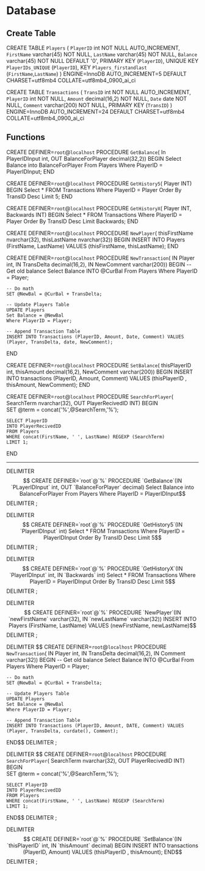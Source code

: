 # Database

## Create Table

CREATE TABLE `Players` (
  `PlayerID` int NOT NULL AUTO_INCREMENT,
  `FirstName` varchar(45) NOT NULL,
  `LastName` varchar(45) NOT NULL,
  `Balance` varchar(45) NOT NULL DEFAULT '0',
  PRIMARY KEY (`PlayerID`),
  UNIQUE KEY `PlayerIDs_UNIQUE` (`PlayerID`),
  KEY `Players_firstandlast` (`FirstName`,`LastName`)
) ENGINE=InnoDB AUTO_INCREMENT=5 DEFAULT CHARSET=utf8mb4 COLLATE=utf8mb4_0900_ai_ci

CREATE TABLE `Transactions` (
  `TransID` int NOT NULL AUTO_INCREMENT,
  `PlayerID` int NOT NULL,
  `Amount` decimal(16,2) NOT NULL,
  `Date` date NOT NULL,
  `Comment` varchar(200) NOT NULL,
  PRIMARY KEY (`TransID`)
) ENGINE=InnoDB AUTO_INCREMENT=24 DEFAULT CHARSET=utf8mb4 COLLATE=utf8mb4_0900_ai_ci

## Functions

CREATE DEFINER=`root`@`localhost` PROCEDURE `GetBalance`( 
	In PlayerIDInput int, 
	OUT BalanceForPlayer decimal(32,2))
BEGIN
	Select Balance
    into BalanceForPlayer
    From Players 
    Where PlayerID = PlayerIDInput;
END

CREATE DEFINER=`root`@`localhost` PROCEDURE `GetHistory5`(
	Player INT)
BEGIN
	Select *
    FROM Transactions 
    Where PlayerID = Player
    Order By TransID Desc
    Limit 5;
END

CREATE DEFINER=`root`@`localhost` PROCEDURE `GetHistoryX`(
	Player INT,
    Backwards INT)
BEGIN
	Select *
    FROM Transactions 
    Where PlayerID = Player
    Order By TransID Desc
    Limit Backwards;
END

CREATE DEFINER=`root`@`localhost` PROCEDURE `NewPlayer`(
    thisFirstName nvarchar(32), 
    thisLastName nvarchar(32))
BEGIN
	INSERT INTO Players (FirstName, LastName) 
    VALUES (thisFirstName, thisLastName);
END

CREATE DEFINER=`root`@`localhost` PROCEDURE `NewTransaction`( 
	IN Player int, 
    IN TransDelta decimal(16,2),
    IN NewComment varchar(200))
BEGIN
	-- Get old balance
    Select Balance
    INTO @CurBal
	From Players 
    Where PlayerID = Player;
	
    -- Do math
    SET @NewBal = @CurBal + TransDelta;
    
    -- Update Players Table 
    UPDATE Players
    Set Balance = @NewBal
    Where PlayerID = Player;
    
    -- Append Transaction Table
	INSERT INTO Transactions (PlayerID, Amount, Date, Comment) VALUES (Player, TransDelta, date, NewComment);
END

CREATE DEFINER=`root`@`localhost` PROCEDURE `SetBalance`( 
    thisPlayerID int, 
    thisAmount decimal(16,2),
    NewComment varchar(200))
BEGIN
	INSERT INTO transactions (PlayerID, Amount, Comment) 
    VALUES (thisPlayerID , thisAmount, NewComment);
END

CREATE DEFINER=`root`@`localhost` PROCEDURE `SearchForPlayer`( 
	SearchTerm nvarchar(32),
    OUT PlayerRecivedID INT)
BEGIN    
	SET @term = concat('%',@SearchTerm,'%');
    
    SELECT PlayerID
    INTO PlayerRecivedID
    FROM Players 
	WHERE concat(FirstName, ' ', LastName) REGEXP (SearchTerm)
    LIMIT 1;
END

--- 

DELIMITER $$
CREATE DEFINER=`root`@`%` PROCEDURE `GetBalance`(IN `PLayerIDInput` int, OUT `BalanceForPlayer` decimal)
Select Balance
    into BalanceForPlayer
    From Players 
    Where PlayerID = PlayerIDInput$$
DELIMITER ;

DELIMITER $$
CREATE DEFINER=`root`@`%` PROCEDURE `GetHistory5`(IN `PlayerIDInput` int)
Select *
    FROM Transactions 
    Where PlayerID = PlayerIDInput
    Order By TransID Desc
    Limit 5$$
DELIMITER ;

DELIMITER $$
CREATE DEFINER=`root`@`%` PROCEDURE `GetHistoryX`(IN `PlayerIDInput` int, IN `Backwards` int)
Select *
    FROM Transactions 
    Where PlayerID = PlayerIDInput
    Order By TransID Desc
    Limit 5$$
DELIMITER ;

DELIMITER $$
CREATE DEFINER=`root`@`%` PROCEDURE `NewPlayer`(IN `newFirstName` varchar(32), IN `newLastName` varchar(32))
INSERT INTO Players (FirstName, LastName) VALUES (newFirstName, newLastName)$$
DELIMITER ;

DELIMITER $$
CREATE DEFINER=`root`@`localhost` PROCEDURE `NewTransaction`( 
	IN Player int, 
    IN TransDelta decimal(16,2),
    IN Comment varchar(32))
BEGIN
	-- Get old balance
    Select Balance
    INTO @CurBal
	From Players 
    Where PlayerID = Player;
	
    -- Do math
    SET @NewBal = @CurBal + TransDelta;
    
    -- Update Players Table 
    UPDATE Players
    Set Balance = @NewBal
    Where PlayerID = Player;
    
    -- Append Transaction Table
	INSERT INTO Transactions (PlayerID, Amount, DATE, Comment) VALUES (Player, TransDelta, curdate(), Comment);
END$$
DELIMITER ;

DELIMITER $$
CREATE DEFINER=`root`@`localhost` PROCEDURE `SearchForPlayer`( 
	SearchTerm nvarchar(32),
    OUT PlayerRecivedID INT)
BEGIN    
	SET @term = concat('%',@SearchTerm,'%');
    
    SELECT PlayerID
    INTO PlayerRecivedID
    FROM Players 
	WHERE concat(FirstName, ' ', LastName) REGEXP (SearchTerm)
    LIMIT 1;
END$$
DELIMITER ;

DELIMITER $$
CREATE DEFINER=`root`@`%` PROCEDURE `SetBalance`(IN `thisPlayerID` int, IN `thisAmount` decimal)
BEGIN
	INSERT INTO transactions (PlayerID, Amount) 
    VALUES (thisPlayerID , thisAmount);
END$$
DELIMITER ;
